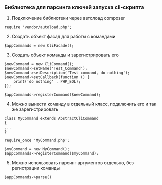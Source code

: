 ### Библиотека для парсинга ключей запуска cli-скрипта

1. Подключение библиотеки через автолоад composer

```
require 'vendor/autoload.php';
```

2. Создать объект фасад для работы с командами

```
$appCommands = new CliFacade();
```

3. Создать объект команды и зарегистрировать его

```
$newCommand = new CliCommand();
$newCommand->setName('Test_Command');
$newCommand->setDescription('Test command, do nothing');
$newCommand->setCallback(function () {
    print('do nothing' . PHP_EOL);
});

$appCommands->registerCommand($newCommand);
```

4. Можно вынести команду в отдельный класс, подключить его и так же зарегистрировать

```
class MyCommand extends AbstractCliCommand
{
...
}

require_once 'MyCommand.php';

$myCommand = new MyCommand();
$appCommands->registerCommand($myCommand);
```

5. Можно использовать парсинг аргументов отдельно, без регистрации команды
```
$appCommands->parse()
```